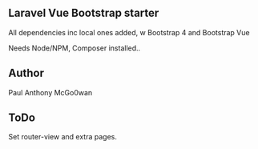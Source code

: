 ## Laravel Vue Bootstrap starter

All dependencies inc local ones added, w Bootstrap 4 and Bootstrap Vue

Needs Node/NPM, Composer installed..

## Author

Paul Anthony McGo0wan

## ToDo

Set router-view and extra pages.
